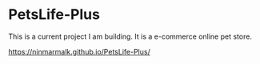 # PetsLife-Plus
This is a current project I am building. It is a e-commerce online pet store.

https://ninmarmalk.github.io/PetsLife-Plus/

